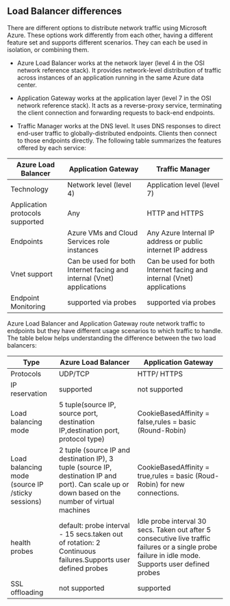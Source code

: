 ## Load Balancer differences

There are different options to distribute network traffic using Microsoft Azure.  These options work differently from each other, having a different feature set and supports different scenarios.  They can each be used in isolation, or combining them.

- Azure Load Balancer works at the network layer (level 4 in the OSI network reference stack).  It provides network-level distribution of traffic across instances of an application running in the same Azure data center.

- Application Gateway works at the application layer (level 7 in the OSI network reference stack).  It acts as a reverse-proxy service, terminating the client connection and forwarding requests to back-end endpoints.

- 	Traffic Manager works at the DNS level.  It uses DNS responses to direct end-user traffic to globally-distributed endpoints.  Clients then connect to those endpoints directly.
The following table summarizes the features offered by each service:

|Azure Load Balancer |	Application Gateway | Traffic Manager |
|---|---|---|
|Technology| Network level (level 4) | Application level (level 7) |	DNS level |
| Application protocols supported |	Any | HTTP and HTTPS | 	Any (An HTTP/S endpoint is required for endpoint monitoring) |
| Endpoints | Azure VMs and Cloud Services role instances | Any Azure Internal IP address or public internet IP address | Azure VMs, Cloud Services, Azure Web Apps and external endpoints |
| Vnet support | Can be used for both Internet facing and internal (Vnet) applications | Can be used for both Internet facing and internal (Vnet) applications |	Only supports Internet-facing applications |
Endpoint Monitoring | supported via probes | supported via probes | supported via HTTP/HTTPS GET | 

Azure Load Balancer and Application Gateway route network traffic to endpoints but they have different usage scenarios to which traffic to handle. The table below helps understanding the difference between the two load balancers:


| Type | Azure Load Balancer | Application Gateway |
|---|---|---|
| Protocols | UDP/TCP | HTTP/ HTTPS |
| IP reservation | supported | not supported | 
| Load balancing mode | 5 tuple(source IP, source port, destination IP,destination port, protocol type) | CookieBasedAffinity = false,rules = basic (Round-Robin) | 
| Load balancing mode (source IP /sticky sessions) |  2 tuple (source IP and destination IP), 3 tuple (source IP, destination IP and port). Can scale up or down based on the number of virtual machines | CookieBasedAffinity = true,rules = basic (Roud-Robin) for new connections. |
| health probes | default: probe interval - 15 secs.taken out of rotation: 2 Continuous failures.Supports user defined probes | Idle probe interval 30 secs. Taken out after 5 consecutive live traffic failures or a single probe failure in idle mode. Supports user defined probes | 
| SSL offloading | not supported | supported | 


  